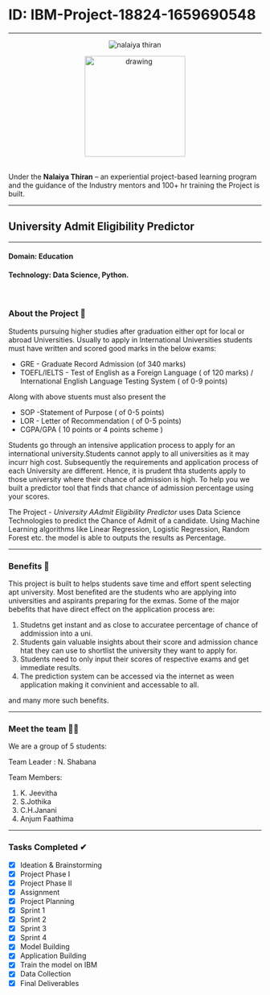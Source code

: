 # ID: IBM-Project-18824-1659690548
<hr>
<div float="middle" align="center">

![nalaiya thiran](https://user-images.githubusercontent.com/76608039/202899704-f334f7fb-56ca-4e66-8617-b5fa28356689.png)
 
<img src="https://upload.wikimedia.org/wikipedia/commons/5/51/IBM_logo.svg"  align="center" alt="drawing" width="200" />
</div>
</div>
<br>
<p>Under the <strong>Nalaiya Thiran</strong> – an experiential project-based learning program and the guidance of the Industry mentors and 100+ hr training the Project is built.</p>
<hr>

## University Admit Eligibility Predictor
<hr>

#### Domain: Education
#### Technology: Data Science, Python.
<br>

### About the Project 📑
Students pursuing higher studies after graduation either opt for local or abroad Universities.
Usually  to apply in International Universities students must have written and scored good marks in the below exams:
* GRE - Graduate Record Admission (of 340 marks)
* TOEFL/IELTS - Test of English as a Foreign Language ( of 120 marks) / International English Language Testing System ( of 0-9 points)

Along with above stuents must also present the 

* SOP -Statement of Purpose ( of 0-5 points)
* LOR - Letter of Recommendation ( of 0-5 points)
* CGPA/GPA ( 10 points or 4 points scheme )

Students go through an intensive application process to apply for an international university.Students cannot apply to all universities as it may incurr high cost. Subsequently the requirements and application process of each University are different. Hence, it is prudent thta students apply to those university where their chance of admission is high. To help you we built a predictor tool that finds that chance of admission percentage using your scores.

The Project - <em> University AAdmit Eligibility Predictor</em> uses Data Science Technologies to predict the Chance of Admit of a candidate.
Using Machine Learning algorithms like Linear Regression, Logistic Regression, Random Forest etc. the model is able to outputs the results as Percentage.
<hr>

### Benefits 🤩
This project is built to helps students save time and effort spent selecting apt university.
Most benefited are the students who are applying into universities and aspirants preparing for the exmas.
Some of the major bebefits that have direct effect on the application process are:
1. Studetns get instant and as close to accuratee percentage of chance of addmission into a uni.
2. Students gain valuable insights about their score and admission chance htat they can use to shortlist the university they want to apply for.
3. Students need to only input their scores of respective exams and get immediate results.
4. The prediction system can be accessed via the internet as ween application making it convinient and accessable to all.

and many more such benefits.
<hr>

### Meet the team 👷‍♀️

We are a group of 5 students:

Team Leader : N. Shabana 

Team Members: 
1. K. Jeevitha
2. S.Jothika
3. C.H.Janani
4. Anjum Faathima
<hr>

### Tasks Completed ✔
  
- [x] Ideation & Brainstorming <br>
- [x] Project Phase I <br>
- [x] Project Phase II <br>
- [x] Assignment <br>  
- [x] Project Planning <br>
- [x] Sprint 1 <br>
- [x] Sprint 2 <br>
- [x] Sprint 3 <br>
- [x] Sprint 4 <br>
- [x] Model Building <br>
- [x] Application Building <br>
- [x] Train the model on IBM <br>
- [x] Data Collection <br>
- [x] Final Deliverables <br>
